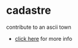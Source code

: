 # cadastre

contribute to an ascii town

* [click here](https://tilde.town/~troido/cadastre/) for more info
